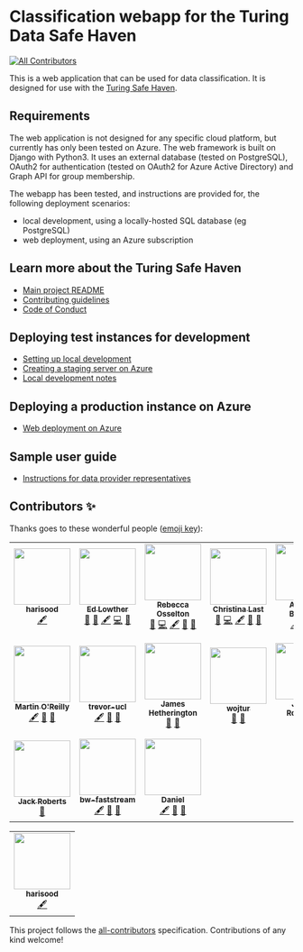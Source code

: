 # Classification webapp for the Turing Data Safe Haven
<!-- ALL-CONTRIBUTORS-BADGE:START - Do not remove or modify this section -->
[![All Contributors](https://img.shields.io/badge/all_contributors-17-orange.svg?style=flat-square)](#contributors-)
<!-- ALL-CONTRIBUTORS-BADGE:END -->

This is a web application that can be used for data classification. It is designed for use with
the [Turing Safe Haven](https://github.com/alan-turing-institute/data-safe-haven).


## Requirements

The web application is not designed for any specific cloud platform, but currently has only been tested on Azure.
 The web framework is built on Django with Python3. It uses an external database (tested on PostgreSQL),
 OAuth2 for authentication (tested on OAuth2 for Azure Active Directory) and Graph API for group membership.

The webapp has been tested, and instructions are provided for, the following deployment scenarios:
- local development, using a locally-hosted SQL database (eg PostgreSQL)
- web deployment, using an Azure subscription



## Learn more about the Turing Safe Haven

* [Main project README](https://github.com/alan-turing-institute/data-safe-haven/blob/master/README.md)
* [Contributing guidelines](https://github.com/alan-turing-institute/data-safe-haven/blob/master/CONTRIBUTING.md)
* [Code of Conduct](https://github.com/alan-turing-institute/data-safe-haven/blob/master/CODE_OF_CONDUCT.md)

## Deploying test instances for development

* [Setting up local development](docs/development/set-up-local-development.md)
* [Creating a staging server on Azure](docs/development/create-staging-server-on-azure.md)
* [Local development notes](docs/development/local-development-notes.md)


## Deploying a production instance on Azure

* [Web deployment on Azure](docs/create-management-webapp/azure-deploy-management-webapp.md)

## Sample user guide

* [Instructions for data provider representatives](docs/user_guide/user_guide.md)

## Contributors ✨

Thanks goes to these wonderful people ([emoji key](https://allcontributors.org/docs/en/emoji-key)):

<!-- ALL-CONTRIBUTORS-LIST:START - Do not remove or modify this section -->
<!-- prettier-ignore-start -->
<!-- markdownlint-disable -->
<table>
  <tbody>
    <tr>
      <td align="center"><a href="https://github.com/harisood"><img src="https://avatars.githubusercontent.com/u/67151373?v=4?s=100" width="100px;" alt=""/><br /><sub><b>harisood</b></sub></a><br /><a href="#content-harisood" title="Content">🖋</a></td>
      <td align="center"><a href="https://edlowther.github.io/"><img src="https://avatars.githubusercontent.com/u/7374954?v=4?s=100" width="100px;" alt=""/><br /><sub><b>Ed Lowther</b></sub></a><br /><a href="#ideas-edlowther" title="Ideas, Planning, & Feedback">🤔</a> <a href="https://github.com/alan-turing-institute/data-classification-app/issues?q=author%3Aedlowther" title="Bug reports">🐛</a> <a href="#content-edlowther" title="Content">🖋</a> <a href="https://github.com/alan-turing-institute/data-classification-app/commits?author=edlowther" title="Code">💻</a> <a href="https://github.com/alan-turing-institute/data-classification-app/pulls?q=is%3Apr+reviewed-by%3Aedlowther" title="Reviewed Pull Requests">👀</a></td>
      <td align="center"><a href="https://github.com/rosselton"><img src="https://avatars.githubusercontent.com/u/51399124?v=4?s=100" width="100px;" alt=""/><br /><sub><b>Rebecca Osselton</b></sub></a><br /><a href="https://github.com/alan-turing-institute/data-classification-app/issues?q=author%3Arosselton" title="Bug reports">🐛</a> <a href="https://github.com/alan-turing-institute/data-classification-app/commits?author=rosselton" title="Code">💻</a> <a href="#content-rosselton" title="Content">🖋</a> <a href="#ideas-rosselton" title="Ideas, Planning, & Feedback">🤔</a> <a href="https://github.com/alan-turing-institute/data-classification-app/pulls?q=is%3Apr+reviewed-by%3Arosselton" title="Reviewed Pull Requests">👀</a></td>
      <td align="center"><a href="https://christinalast.com"><img src="https://avatars.githubusercontent.com/u/36204574?v=4?s=100" width="100px;" alt=""/><br /><sub><b>Christina Last</b></sub></a><br /><a href="https://github.com/alan-turing-institute/data-classification-app/issues?q=author%3AChristinaLast" title="Bug reports">🐛</a> <a href="https://github.com/alan-turing-institute/data-classification-app/commits?author=ChristinaLast" title="Code">💻</a> <a href="#content-ChristinaLast" title="Content">🖋</a> <a href="#ideas-ChristinaLast" title="Ideas, Planning, & Feedback">🤔</a> <a href="https://github.com/alan-turing-institute/data-classification-app/pulls?q=is%3Apr+reviewed-by%3AChristinaLast" title="Reviewed Pull Requests">👀</a></td>
      <td align="center"><a href="https://github.com/Arielle-Bennett"><img src="https://avatars.githubusercontent.com/u/74651964?v=4?s=100" width="100px;" alt=""/><br /><sub><b>Arielle-Bennett</b></sub></a><br /><a href="#content-Arielle-Bennett" title="Content">🖋</a> <a href="#ideas-Arielle-Bennett" title="Ideas, Planning, & Feedback">🤔</a> <a href="https://github.com/alan-turing-institute/data-classification-app/pulls?q=is%3Apr+reviewed-by%3AArielle-Bennett" title="Reviewed Pull Requests">👀</a></td>
      <td align="center"><a href="https://github.com/tcouch"><img src="https://avatars.githubusercontent.com/u/5113832?v=4?s=100" width="100px;" alt=""/><br /><sub><b>Tom Couch</b></sub></a><br /><a href="https://github.com/alan-turing-institute/data-classification-app/issues?q=author%3Atcouch" title="Bug reports">🐛</a> <a href="https://github.com/alan-turing-institute/data-classification-app/commits?author=tcouch" title="Code">💻</a> <a href="#content-tcouch" title="Content">🖋</a> <a href="#ideas-tcouch" title="Ideas, Planning, & Feedback">🤔</a> <a href="https://github.com/alan-turing-institute/data-classification-app/pulls?q=is%3Apr+reviewed-by%3Atcouch" title="Reviewed Pull Requests">👀</a></td>
      <td align="center"><a href="https://github.com/DavidBeavan"><img src="https://avatars.githubusercontent.com/u/6524799?v=4?s=100" width="100px;" alt=""/><br /><sub><b>David Beavan</b></sub></a><br /><a href="https://github.com/alan-turing-institute/data-classification-app/commits?author=DavidBeavan" title="Code">💻</a> <a href="#content-DavidBeavan" title="Content">🖋</a> <a href="#ideas-DavidBeavan" title="Ideas, Planning, & Feedback">🤔</a> <a href="#projectManagement-DavidBeavan" title="Project Management">📆</a> <a href="https://github.com/alan-turing-institute/data-classification-app/pulls?q=is%3Apr+reviewed-by%3ADavidBeavan" title="Reviewed Pull Requests">👀</a></td>
    </tr>
    <tr>
      <td align="center"><a href="https://github.com/martintoreilly"><img src="https://avatars.githubusercontent.com/u/21147592?v=4?s=100" width="100px;" alt=""/><br /><sub><b>Martin O'Reilly</b></sub></a><br /><a href="#content-martintoreilly" title="Content">🖋</a> <a href="#ideas-martintoreilly" title="Ideas, Planning, & Feedback">🤔</a> <a href="https://github.com/alan-turing-institute/data-classification-app/pulls?q=is%3Apr+reviewed-by%3Amartintoreilly" title="Reviewed Pull Requests">👀</a></td>
      <td align="center"><a href="https://github.com/trevor-ucl"><img src="https://avatars.githubusercontent.com/u/97737012?v=4?s=100" width="100px;" alt=""/><br /><sub><b>trevor-ucl</b></sub></a><br /><a href="#content-trevor-ucl" title="Content">🖋</a> <a href="#ideas-trevor-ucl" title="Ideas, Planning, & Feedback">🤔</a> <a href="https://github.com/alan-turing-institute/data-classification-app/pulls?q=is%3Apr+reviewed-by%3Atrevor-ucl" title="Reviewed Pull Requests">👀</a></td>
      <td align="center"><a href="https://github.com/jamespjh"><img src="https://avatars.githubusercontent.com/u/55009?v=4?s=100" width="100px;" alt=""/><br /><sub><b>James Hetherington</b></sub></a><br /><a href="#ideas-jamespjh" title="Ideas, Planning, & Feedback">🤔</a> <a href="https://github.com/alan-turing-institute/data-classification-app/pulls?q=is%3Apr+reviewed-by%3Ajamespjh" title="Reviewed Pull Requests">👀</a></td>
      <td align="center"><a href="https://github.com/wojtur"><img src="https://avatars.githubusercontent.com/u/6866254?v=4?s=100" width="100px;" alt=""/><br /><sub><b>wojtur</b></sub></a><br /><a href="#ideas-wojtur" title="Ideas, Planning, & Feedback">🤔</a> <a href="https://github.com/alan-turing-institute/data-classification-app/pulls?q=is%3Apr+reviewed-by%3Awojtur" title="Reviewed Pull Requests">👀</a></td>
      <td align="center"><a href="https://github.com/jemrobinson"><img src="https://avatars.githubusercontent.com/u/3502751?v=4?s=100" width="100px;" alt=""/><br /><sub><b>James Robinson</b></sub></a><br /><a href="#ideas-jemrobinson" title="Ideas, Planning, & Feedback">🤔</a> <a href="https://github.com/alan-turing-institute/data-classification-app/pulls?q=is%3Apr+reviewed-by%3Ajemrobinson" title="Reviewed Pull Requests">👀</a></td>
      <td align="center"><a href="www.tomdoel.com"><img src="https://avatars.githubusercontent.com/u/4216900?v=4?s=100" width="100px;" alt=""/><br /><sub><b>Tom Doel</b></sub></a><br /><a href="https://github.com/alan-turing-institute/data-classification-app/issues?q=author%3Atomdoel" title="Bug reports">🐛</a> <a href="https://github.com/alan-turing-institute/data-classification-app/commits?author=tomdoel" title="Code">💻</a> <a href="#content-tomdoel" title="Content">🖋</a> <a href="#ideas-tomdoel" title="Ideas, Planning, & Feedback">🤔</a> <a href="https://github.com/alan-turing-institute/data-classification-app/pulls?q=is%3Apr+reviewed-by%3Atomdoel" title="Reviewed Pull Requests">👀</a></td>
      <td align="center"><a href="https://github.com/steven-cd"><img src="https://avatars.githubusercontent.com/u/5108635?v=4?s=100" width="100px;" alt=""/><br /><sub><b>Steven Carlysle-Davies</b></sub></a><br /><a href="https://github.com/alan-turing-institute/data-classification-app/issues?q=author%3Asteven-cd" title="Bug reports">🐛</a> <a href="https://github.com/alan-turing-institute/data-classification-app/commits?author=steven-cd" title="Code">💻</a> <a href="#content-steven-cd" title="Content">🖋</a> <a href="#ideas-steven-cd" title="Ideas, Planning, & Feedback">🤔</a> <a href="https://github.com/alan-turing-institute/data-classification-app/pulls?q=is%3Apr+reviewed-by%3Asteven-cd" title="Reviewed Pull Requests">👀</a></td>
    </tr>
    <tr>
      <td align="center"><a href="https://github.com/jack89roberts"><img src="https://avatars.githubusercontent.com/u/16308271?v=4?s=100" width="100px;" alt=""/><br /><sub><b>Jack Roberts</b></sub></a><br /><a href="#ideas-jack89roberts" title="Ideas, Planning, & Feedback">🤔</a></td>
      <td align="center"><a href="https://github.com/bw-faststream"><img src="https://avatars.githubusercontent.com/u/54804128?v=4?s=100" width="100px;" alt=""/><br /><sub><b>bw-faststream</b></sub></a><br /><a href="#content-bw-faststream" title="Content">🖋</a> <a href="#ideas-bw-faststream" title="Ideas, Planning, & Feedback">🤔</a> <a href="https://github.com/alan-turing-institute/data-classification-app/pulls?q=is%3Apr+reviewed-by%3Abw-faststream" title="Reviewed Pull Requests">👀</a></td>
      <td align="center"><a href="https://github.com/sysdan"><img src="https://avatars.githubusercontent.com/u/49038294?v=4?s=100" width="100px;" alt=""/><br /><sub><b>Daniel</b></sub></a><br /><a href="#content-sysdan" title="Content">🖋</a> <a href="#ideas-sysdan" title="Ideas, Planning, & Feedback">🤔</a> <a href="https://github.com/alan-turing-institute/data-classification-app/pulls?q=is%3Apr+reviewed-by%3Asysdan" title="Reviewed Pull Requests">👀</a></td>
    </tr>
  </tbody>
</table>

<!-- markdownlint-restore -->
<!-- prettier-ignore-end -->

<!-- ALL-CONTRIBUTORS-LIST:END -->
<!-- ALL-CONTRIBUTORS-LIST:START - Do not remove or modify this section -->
<!-- prettier-ignore-start -->
<!-- markdownlint-disable -->

<table>
  <tr>
    <td align="center"><a href="https://github.com/harisood"><img src="https://avatars.githubusercontent.com/u/67151373?v=4?s=100" width="100px;" alt=""/><br /><sub><b>harisood</b></sub></a><br /><a href="#content-harisood" title="Content">🖋</a></td>
  </tr>
</table>


<!-- markdownlint-restore -->
<!-- prettier-ignore-end -->

<!-- ALL-CONTRIBUTORS-LIST:END -->

This project follows the [all-contributors](https://github.com/all-contributors/all-contributors) specification. Contributions of any kind welcome!
